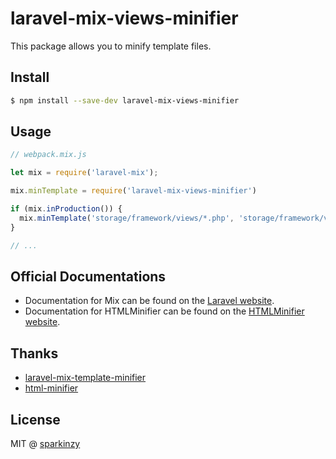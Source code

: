 # laravel-mix-views-minifier
This package allows you to minify template files.

## Install

``` bash
$ npm install --save-dev laravel-mix-views-minifier
```

## Usage

``` js
// webpack.mix.js

let mix = require('laravel-mix');

mix.minTemplate = require('laravel-mix-views-minifier')

if (mix.inProduction()) {
  mix.minTemplate('storage/framework/views/*.php', 'storage/framework/views/')
}

// ...
```

## Official Documentations

- Documentation for Mix can be found on the [Laravel website](http://laravel.com/docs/mix).
- Documentation for HTMLMinifier can be found on the [HTMLMinifier website](https://github.com/kangax/html-minifier).


## Thanks

- [laravel-mix-template-minifier](https://github.com/hiseanchang/laravel-mix-template-minifier)
- [html-minifier](https://github.com/kangax/html-minifier)

## License

MIT @ [sparkinzy](https://github.com/sparkinzy/)
